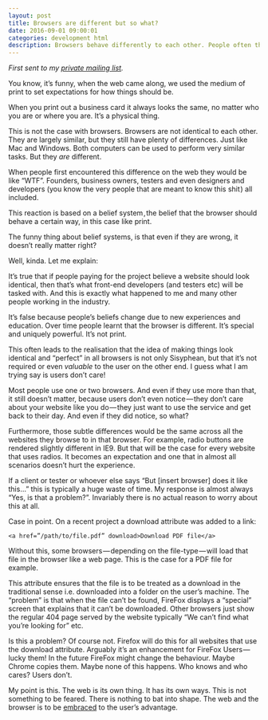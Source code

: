 ```yaml
---
layout: post
title: Browsers are different but so what?
date: 2016-09-01 09:00:01
categories: development html
description: Browsers behave differently to each other. People often think this is a problem. It's not.
---
```


*First sent to my [private mailing list](/signup).*

You know, it’s funny, when the web came along, we used the medium of print to set expectations for how things should be.

When you print out a business card it always looks the same, no matter who you are or where you are. It’s a physical thing.

This is not the case with browsers. Browsers are not identical to each other. They are largely similar, but they still have plenty of differences. Just like Mac and Windows. Both computers can be used to perform very similar tasks. But they *are* different.


When people first encountered this difference on the web they would be like “WTF”. Founders, business owners, testers and even designers and developers (you know the very people that are meant to know this shit ) all included.

This reaction is based on a belief system , the belief that the browser should behave a certain way, in this case like print.

The funny thing about belief systems, is that even if they are wrong, it doesn’t really matter right?

Well, kinda. Let me explain:

It’s true that if people paying for the project believe a website should look identical, then that’s what front-end developers (and testers etc) will be tasked with. And this is exactly what happened to me and many other people working in the industry.

It’s false because people’s beliefs change due to new experiences and education. Over time people learnt that the browser is different. It’s special and uniquely powerful. It’s not print.

This often leads to the realisation that the idea of making things look identical and “perfect” in all browsers is not only Sisyphean, but that it’s not required or even *valuable* to the user on the other end. I guess what I am trying say is users don’t care!

Most people use one or two browsers. And even if they use more than that, it still doesn’t matter, because users don’t even notice — they don’t care about your website like you do — they just want to use the service and get back to their day. And even if they did notice, so what?

Furthermore, those subtle differences would be the same across all the websites they browse to in that browser. For example, radio buttons are rendered slightly different in IE9. But that will be the case for every website that uses radios. It becomes an expectation and one that in almost all scenarios doesn’t hurt the experience.

If a client or tester or whoever else says “But [insert browser] does it like this…” this is typically a huge waste of time. My response is almost always “Yes, is that a problem?”. Invariably there is no actual reason to worry about this at all.

Case in point. On a recent project a download attribute was added to a link:

	<a href=”/path/to/file.pdf” download>Download PDF file</a>

Without this, some browsers — depending on the file-type — will load that file in the browser like a web page. This is the case for a PDF file for example.

This attribute ensures that the file is to be treated as a download in the traditional sense i.e. downloaded into a folder on the user’s machine.
The “problem” is that when the file can’t be found, FireFox displays a “special” screen that explains that it can’t be downloaded. Other browsers just show the regular 404 page served by the website typically “We can’t find what you’re looking for” etc.

Is this a problem? Of course not. Firefox will do this for all websites that use the download attribute. Arguably it’s an enhancement for FireFox Users — lucky them! In the future FireFox might change the behaviour. Maybe Chrome copies them. Maybe none of this happens. Who knows and who cares? Users don’t.

My point is this. The web is its own thing. It has its own ways. This is not something to be feared. There is nothing to bat into shape. The web and the browser is to be [embraced](/articles/embracing-simplicity/) to the user’s advantage.